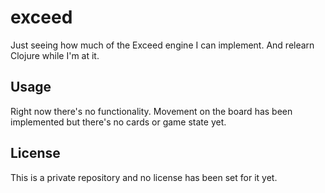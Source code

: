 # exceed

Just seeing how much of the Exceed engine I can implement.
And relearn Clojure while I'm at it.

## Usage

Right now there's no functionality. Movement on the board has been implemented
but there's no cards or game state yet.

## License

This is a private repository and no license has been set for it yet.

